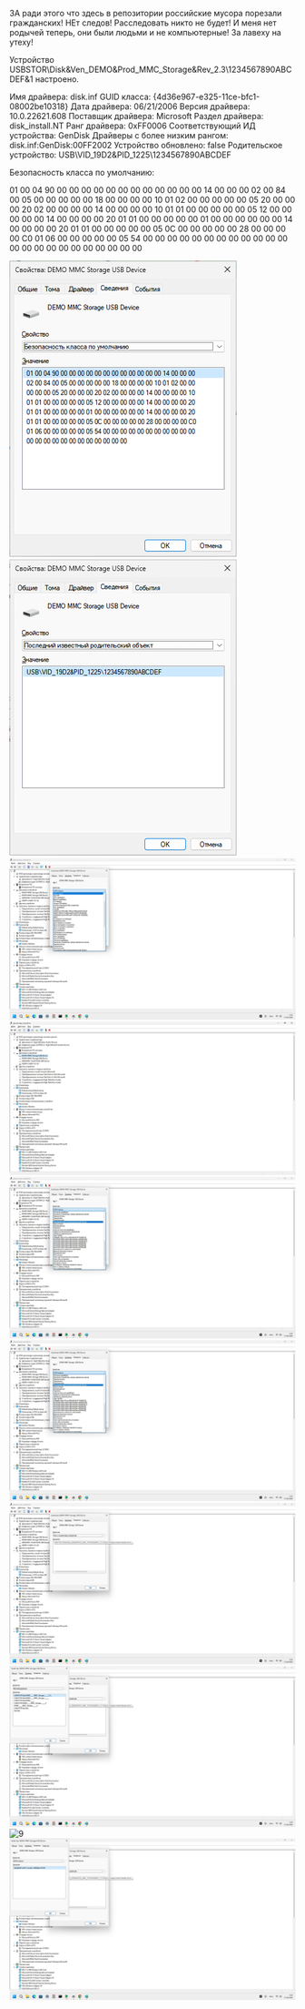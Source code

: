 ЗА ради этого что здесь в репозитории российские мусора порезали гражданских! НЕт следов! Расследовать никто не будет! И меня нет родычей теперь, они были людьми и не компьютерные! За лавеху на утеху!


Устройство USBSTOR\Disk&Ven_DEMO&Prod_MMC_Storage&Rev_2.3\1234567890ABCDEF&1 настроено.

Имя драйвера: disk.inf
GUID класса: {4d36e967-e325-11ce-bfc1-08002be10318}
Дата драйвера: 06/21/2006
Версия драйвера: 10.0.22621.608
Поставщик драйвера: Microsoft
Раздел драйвера: disk_install.NT
Ранг драйвера: 0xFF0006
Соответствующий ИД устройства: GenDisk
Драйверы с более низким рангом: disk.inf:GenDisk:00FF2002
Устройство обновлено: false
Родительское устройство: USB\VID_19D2&PID_1225\1234567890ABCDEF


Безопасность класса по умолчанию:

01 00 04 90 00 00 00 00 00 00 00 00 00 00 00 00 14 00 00 00 
02 00 84 00 05 00 00 00 00 00 18 00 00 00 00 10 01 02 00 00 
00 00 00 05 20 00 00 00 20 02 00 00 00 00 14 00 00 00 00 10 
01 01 00 00 00 00 00 05 12 00 00 00 00 00 14 00 00 00 00 20 
01 01 00 00 00 00 00 01 00 00 00 00 00 00 14 00 00 00 00 20 
01 01 00 00 00 00 00 05 0C 00 00 00 00 00 28 00 00 00 00 C0 
01 06 00 00 00 00 00 05 54 00 00 00 00 00 00 00 00 00 00 00 
00 00 00 00 00 00 00 00 00 00 00 00 

  ![1](https://github.com/selecitevww/MUSARA/blob/main/DEMO%20MMC.png)
  ![2](https://github.com/selecitevww/MUSARA/blob/main/DEMOMMClastparentobject.png)
  ![3](https://github.com/selecitevww/MUSARA/blob/main/Untitled.png)
  ![4](https://github.com/selecitevww/MUSARA/blob/main/mmc.jpg)
  ![5](https://github.com/selecitevww/MUSARA/blob/main/mmclists.jpg)
  ![6](https://github.com/selecitevww/MUSARA/blob/main/mmclists.jpg)
  ![7](https://github.com/selecitevww/MUSARA/blob/main/usbtor.png)
  ![8](https://github.com/selecitevww/MUSARA/blob/main/usbtorid.png)
  ![9](https://github.com/selecitevww/MUSARA/blob/main/usbtorids.bmp)
  ![10](https://github.com/selecitevww/MUSARA/blob/main/usbtorids.tif)


